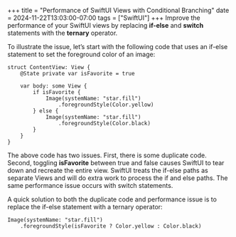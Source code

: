 +++
title = "Performance of SwiftUI Views with Conditional Branching"
date = 2024-11-22T13:03:00-07:00
tags = ["SwiftUI"]
+++
Improve the performance of your SwiftUI views by replacing **if-else** and **switch** statements with the **ternary** operator. 

To illustrate the issue, let’s start with the following code that uses an if-else statement to set the foreground color of an image:

```
struct ContentView: View {
    @State private var isFavorite = true

    var body: some View {
        if isFavorite {
            Image(systemName: "star.fill")
                .foregroundStyle(Color.yellow)
        } else {
            Image(systemName: "star.fill")
                .foregroundStyle(Color.black)
        }
    }
}
```

The above code has two issues. First, there is some duplicate code. Second, toggling **isFavorite** between true and false causes SwiftUI to tear down and recreate the entire view. SwiftUI treats the if-else paths as separate Views and will do extra work to process the if and else paths. The same performance issue occurs with switch statements.

A quick solution to both the duplicate code and performance issue is to replace the if-else statement with a ternary operator:

```
Image(systemName: "star.fill")
	.foregroundStyle(isFavorite ? Color.yellow : Color.black)
```